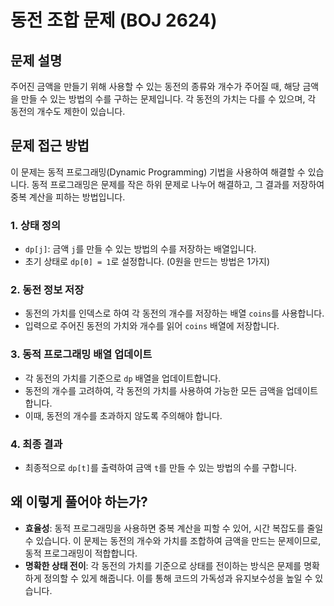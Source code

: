 # 동전 조합 문제 (BOJ 2624)

## 문제 설명

주어진 금액을 만들기 위해 사용할 수 있는 동전의 종류와 개수가 주어질 때, 해당 금액을 만들 수 있는 방법의 수를 구하는 문제입니다. 각 동전의 가치는 다를 수 있으며, 각 동전의 개수도 제한이 있습니다.

## 문제 접근 방법

이 문제는 동적 프로그래밍(Dynamic Programming) 기법을 사용하여 해결할 수 있습니다. 동적 프로그래밍은 문제를 작은 하위 문제로 나누어 해결하고, 그 결과를 저장하여 중복 계산을 피하는 방법입니다.

### 1. 상태 정의

- `dp[j]`: 금액 `j`를 만들 수 있는 방법의 수를 저장하는 배열입니다.
- 초기 상태로 `dp[0] = 1`로 설정합니다. (0원을 만드는 방법은 1가지)

### 2. 동전 정보 저장

- 동전의 가치를 인덱스로 하여 각 동전의 개수를 저장하는 배열 `coins`를 사용합니다.
- 입력으로 주어진 동전의 가치와 개수를 읽어 `coins` 배열에 저장합니다.

### 3. 동적 프로그래밍 배열 업데이트

- 각 동전의 가치를 기준으로 `dp` 배열을 업데이트합니다.
- 동전의 개수를 고려하여, 각 동전의 가치를 사용하여 가능한 모든 금액을 업데이트합니다.
- 이때, 동전의 개수를 초과하지 않도록 주의해야 합니다.

### 4. 최종 결과

- 최종적으로 `dp[t]`를 출력하여 금액 `t`를 만들 수 있는 방법의 수를 구합니다.

## 왜 이렇게 풀어야 하는가?

- **효율성**: 동적 프로그래밍을 사용하면 중복 계산을 피할 수 있어, 시간 복잡도를 줄일 수 있습니다. 이 문제는 동전의 개수와 가치를 조합하여 금액을 만드는 문제이므로, 동적 프로그래밍이 적합합니다.
- **명확한 상태 전이**: 각 동전의 가치를 기준으로 상태를 전이하는 방식은 문제를 명확하게 정의할 수 있게 해줍니다. 이를 통해 코드의 가독성과 유지보수성을 높일 수 있습니다.
